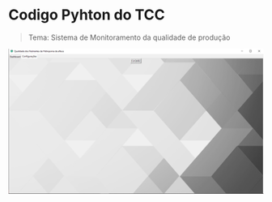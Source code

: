 # Codigo Pyhton do TCC
> Tema: Sistema de Monitoramento da qualidade de produção

![image](https://github.com/AlanShishido/TCC2020Python/blob/master/src/capa.PNG)